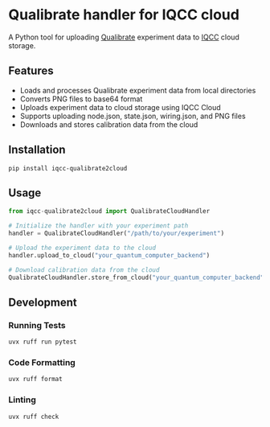 # Qualibrate handler for IQCC cloud

A Python tool for uploading [Qualibrate](https://github.com/qua-platform/qualibrate) experiment data to [IQCC](https://i-qcc.com) cloud storage.

## Features

- Loads and processes Qualibrate experiment data from local directories
- Converts PNG files to base64 format
- Uploads experiment data to cloud storage using IQCC Cloud
- Supports uploading node.json, state.json, wiring.json, and PNG files
- Downloads and stores calibration data from the cloud

## Installation

`pip install iqcc-qualibrate2cloud`

## Usage

```python
from iqcc-qualibrate2cloud import QualibrateCloudHandler

# Initialize the handler with your experiment path
handler = QualibrateCloudHandler("/path/to/your/experiment")

# Upload the experiment data to the cloud
handler.upload_to_cloud("your_quantum_computer_backend")

# Download calibration data from the cloud
QualibrateCloudHandler.store_from_cloud("your_quantum_computer_backend")
```

## Development

### Running Tests
```bash
uvx ruff run pytest
```

### Code Formatting
```bash
uvx ruff format
```

### Linting
```bash
uvx ruff check
```